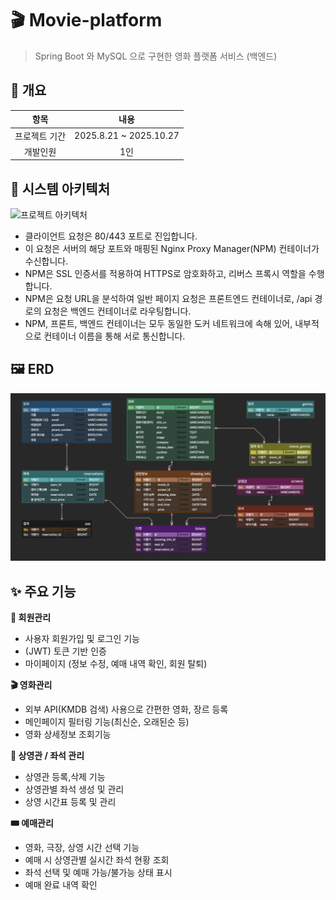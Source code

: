 # 🎬 Movie-platform
> Spring Boot 와 MySQL 으로 구현한 영화 플랫폼 서비스 (백엔드)

## 📆 개요

| 항목 | 내용 |
| :---: | :---: |
| 프로젝트 기간 | 2025.8.21 ~ 2025.10.27 |
| 개발인원 | 1인 |

## 🧩 시스템 아키텍처

![프로젝트 아키텍처](./images/아키텍처.png)

* 클라이언트 요청은 80/443 포트로 진입합니다.
* 이 요청은 서버의 해당 포트와 매핑된 Nginx Proxy Manager(NPM) 컨테이너가 수신합니다.
* NPM은 SSL 인증서를 적용하여 HTTPS로 암호화하고, 리버스 프록시 역할을 수행합니다.
* NPM은 요청 URL을 분석하여 일반 페이지 요청은 프론트엔드 컨테이너로, /api 경로의 요청은 백엔드 컨테이너로 라우팅합니다.
* NPM, 프론트, 백엔드 컨테이너는 모두 동일한 도커 네트워크에 속해 있어, 내부적으로 컨테이너 이름을 통해 서로 통신합니다.

## 🖼️ ERD

![ERD 다이어그램](./images/ERD.png)

## ✨ 주요 기능

**👥 회원관리**
  * 사용자 회원가입 및 로그인 기능
  * (JWT) 토큰 기반 인증
  * 마이페이지 (정보 수정, 예매 내역 확인, 회원 탈퇴)

**🎬 영화관리**
  * 외부 API(KMDB 검색) 사용으로 간편한 영화, 장르 등록
  * 메인페이지 필터링 기능(최신순, 오래된순 등)
  * 영화 상세정보 조회기능
  
**🍿 상영관 / 좌석 관리**
  * 상영관 등록,삭제 기능
  * 상영관별 좌석 생성 및 관리
  * 상영 시간표 등록 및 관리
  
**🎟️ 예매관리**
  * 영화, 극장, 상영 시간 선택 기능
  * 예매 시 상영관별 실시간 좌석 현황 조회
  * 좌석 선택 및 예매 가능/불가능 상태 표시
  * 예매 완료 내역 확인

